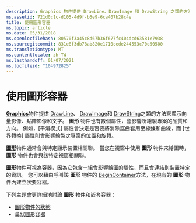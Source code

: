 ```yaml
---
description: Graphics 物件提供 DrawLine、DrawImage 和 DrawString 之類的方法來顯示向量影像、點陣影像和文字。
ms.assetid: 721d0c1c-d105-4d9f-b5e9-6ca407b28c4e
title: 使用圖形容器
ms.topic: article
ms.date: 05/31/2018
ms.openlocfilehash: 80570f3a45c8d67b36f677fc404dcd63581e7938
ms.sourcegitcommit: 831e8f3db78ab820e1710cede244553c70e50500
ms.translationtype: MT
ms.contentlocale: zh-TW
ms.lasthandoff: 01/07/2021
ms.locfileid: "104972825"
---
```

# <a name="using-graphics-containers"></a>使用圖形容器

[**Graphics**](/windows/win32/api/gdiplusgraphics/nl-gdiplusgraphics-graphics)物件提供 [DrawLine](/windows/win32/api/gdiplusgraphics/nf-gdiplusgraphics-graphics-drawline(inconstpen_inint_inint_inint_inint))、 [DrawImage](/windows/win32/api/gdiplusgraphics/nf-gdiplusgraphics-graphics-drawimage(inimage_inconstpointf_inint))和 [DrawString](/windows/win32/api/gdiplusgraphics/nf-gdiplusgraphics-graphics-drawstring(constwchar_int_constfont_constpointf__constbrush))之類的方法來顯示向量影像、點陣影像和文字。 **圖形** 物件也有數個屬性，會影響所繪製專案的品質和方向。 例如，[平滑模式] 屬性會決定是否要將消除鋸齒套用至線條和曲線，而 [世界轉換] 屬性則會影響繪製之專案的位置和旋轉。

[**圖形**](/windows/win32/api/gdiplusgraphics/nl-gdiplusgraphics-graphics)物件通常會與特定顯示裝置相關聯。 當您在視窗中使用 **圖形** 物件來繪圖時， **圖形** 物件也會與該特定視窗相關聯。

[**圖形**](/windows/win32/api/gdiplusgraphics/nl-gdiplusgraphics-graphics)物件可視為容器，因為它包含一組會影響繪圖的屬性，而且會連結到裝置特定的資訊。 您可以藉由呼叫該 **圖形** 物件的 [BeginContainer](/previous-versions//ms535731(v=vs.85))方法，在現有的 **圖形** 物件內建立次要容器。

下列主題會更詳細地討論 [**圖形**](/windows/win32/api/gdiplusgraphics/nl-gdiplusgraphics-graphics) 物件和嵌套容器：

-   [圖形物件的狀態](-gdiplus-the-state-of-a-graphics-object-use.md)
-   [巢狀圖形容器](-gdiplus-nested-graphics-containers-use.md)

 

 
